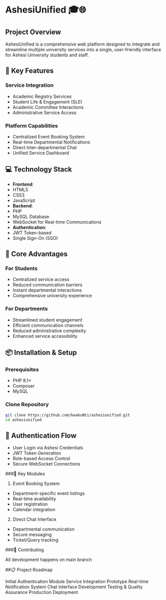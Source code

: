 # AshesiUnified 🎓🌐

## Project Overview
AshesiUnified is a comprehensive web platform designed to integrate and streamline multiple university services into a single, user-friendly interface for Ashesi University students and staff.

## 🚀 Key Features
### Service Integration
- Academic Registry Services
- Student Life & Engagement (SLE)
- Academic Committee Interactions
- Administrative Service Access

### Platform Capabilities
- Centralized Event Booking System
- Real-time Departmental Notifications
- Direct Inter-departmental Chat
- Unified Service Dashboard

## 💻 Technology Stack
- **Frontend**:
 - HTML5
 - CSS3
 - JavaScript
- **Backend**:
 - PHP
 - MySQL Database
 - WebSocket for Real-time Communications
- **Authentication**:
 - JWT Token-based
 - Single Sign-On (SSO)

## 🌟 Core Advantages
### For Students
- Centralized service access
- Reduced communication barriers
- Instant departmental interactions
- Comprehensive university experience

### For Departments
- Streamlined student engagement
- Efficient communication channels
- Reduced administrative complexity
- Enhanced service accessibility

## 📦 Installation & Setup
### Prerequisites
- PHP 8.1+
- Composer
- MySQL

### Clone Repository
```bash
git clone https://github.com/kwakuNti/ashesiunified.git
cd ashesiunified
``` 


## 🔐 Authentication Flow

- User Login via Ashesi Credentials
- JWT Token Generation
- Role-based Access Control
- Secure WebSocket Connections

###📡 Key Modules
1. Event Booking System

- Department-specific event listings
- Real-time availability
- User registration
- Calendar integration

2. Direct Chat Interface

- Departmental communication
- Secure messaging
- Ticket/Query tracking

###🤝 Contributing

All development happens on main branch

##📋 Project Roadmap

 Initial Authentication Module
 Service Integration Prototype
 Real-time Notification System
 Chat Interface Development
 Testing & Quality Assurance
 Production Deployment
